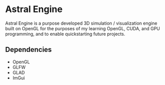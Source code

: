 # Astral Engine

Astral Engine is a purpose developed 3D simulation / visualization engine built on OpenGL for the purposes of my learning OpenGL, CUDA, and GPU programming, and to enable quickstarting future projects.

## Dependencies

 - OpenGL
 - GLFW
 - GLAD
 - ImGui

